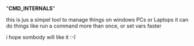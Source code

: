   "**CMD_INTERNALS**"

this is jus a simpel tool to manage things on windows PCs or Laptops
it can do things like run a command more than once, or set vars faster

i hope sombody will like it :-)
